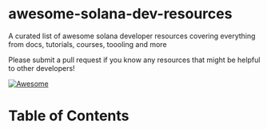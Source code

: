 # awesome-solana-dev-resources

A curated list of awesome solana developer resources covering everything from docs, tutorials, courses, toooling and more
  
Please submit a pull request if you know any resources that might be helpful to other developers!

[![Awesome](https://awesome.re/badge.svg)](https://awesome.re)

Table of Contents
=================
